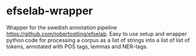 # efselab-wrapper

Wrapper for the swedish annotation pipeline https://github.com/robertostling/efselab. Easy to use setup and wrapper python code for processing a corpus as a list of strings into a list of list of tokens, annotated with POS tags, lemmas and NER-tags.
